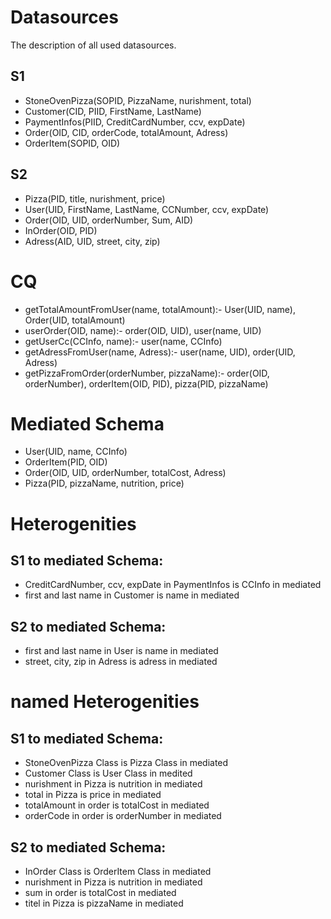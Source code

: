 # Datasources
The description of all used datasources.

## S1
* StoneOvenPizza(SOPID, PizzaName, nurishment, total)
* Customer(CID, PIID, FirstName, LastName)
* PaymentInfos(PIID, CreditCardNumber, ccv, expDate)
* Order(OID, CID, orderCode, totalAmount, Adress)
* OrderItem(SOPID, OID)

## S2
* Pizza(PID, title, nurishment, price)
* User(UID, FirstName, LastName, CCNumber, ccv, expDate)
* Order(OID, UID, orderNumber, Sum, AID)
* InOrder(OID, PID)
* Adress(AID, UID, street, city, zip)

# CQ
* getTotalAmountFromUser(name, totalAmount):- User(UID, name), Order(UID, totalAmount)
* userOrder(OID, name):- order(OID, UID), user(name, UID)
* getUserCc(CCInfo, name):- user(name, CCInfo)
* getAdressFromUser(name, Adress):- user(name, UID), order(UID, Adress)
* getPizzaFromOrder(orderNumber, pizzaName):- order(OID, orderNumber), orderItem(OID, PID), pizza(PID, pizzaName)

# Mediated Schema
* User(UID, name, CCInfo)
* OrderItem(PID, OID)
* Order(OID, UID, orderNumber, totalCost, Adress)
* Pizza(PID, pizzaName, nutrition, price) 

# Heterogenities
## S1 to mediated Schema:
* CreditCardNumber, ccv, expDate in PaymentInfos is CCInfo in mediated
* first and last name in Customer is name in mediated
## S2 to mediated Schema:
* first and last name in User is name in mediated
* street, city, zip in Adress is adress in mediated


# named Heterogenities
## S1 to mediated Schema:
* StoneOvenPizza Class is Pizza Class in mediated 
* Customer Class is User Class in medited
* nurishment in Pizza is nutrition in mediated
* total in Pizza is price in mediated
* totalAmount in order is totalCost in mediated
* orderCode in order is orderNumber in mediated
## S2 to mediated Schema:
* InOrder Class is OrderItem Class in mediated 
* nurishment in Pizza is nutrition in mediated
* sum in order is totalCost in mediated
* titel in Pizza is pizzaName in mediated